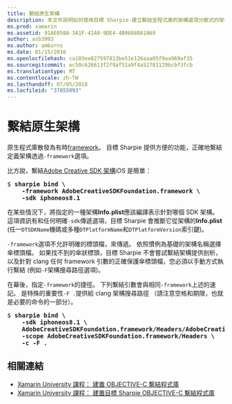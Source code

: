 ```yaml
---
title: 繫結原生架構
description: 本文件說明如何使用目標 Sharpie-建立繫結至程式庫的架構選項分散式的架構。
ms.prod: xamarin
ms.assetid: 91AE058A-3A1F-41A9-9DE4-4B96880A1869
author: asb3993
ms.author: amburns
ms.date: 01/15/2016
ms.openlocfilehash: ca103ee027597813be51e126aaa05f9aa969af35
ms.sourcegitcommit: ec50c626613f2f9af51a9f4a52781129bcbf3fcb
ms.translationtype: MT
ms.contentlocale: zh-TW
ms.lasthandoff: 07/05/2018
ms.locfileid: "37855093"
---
```

# <a name="binding-native-frameworks"></a>繫結原生架構

原生程式庫散發為有時[framework](https://developer.apple.com/library/mac/documentation/MacOSX/Conceptual/BPFrameworks/Concepts/WhatAreFrameworks.html)。 目標 Sharpie 提供方便的功能，正確地繫結定義架構透過`-framework`選項。

比方說，繫結[Adobe Creative SDK 架構](https://creativesdk.adobe.com/downloads.html)iOS 是簡單：

<pre>$ <b>sharpie bind \
    -framework AdobeCreativeSDKFoundation.framework \
    -sdk iphoneos8.1</b></pre>

在某些情況下，將指定的一種架構**Info.plist**應該編譯表示針對哪個 SDK 架構。 這項資訊有和任何明確`-sdk`傳遞選項，目標 Sharpie 會推斷它從架構的**Info.plist** (任一`DTSDKName`機碼或多種`DTPlatformName`和`DTPlatformVersion`索引鍵)。

`-framework`選項不允許明確的標頭檔，來傳遞。 依照慣例為基礎的架構名稱選擇傘標頭檔。 如果找不到的傘狀標頭，目標 Sharpie 不會嘗試繫結架構提供剖析，以及針對 clang 任何 framework 引數的正確保護傘標頭檔，您必須以手動方式執行繫結 (例如`-F`架構搜尋路徑選項)。

在幕後，指定`-framework`的捷徑。 下列繫結引數會與相同`-framework`上述的速記。
是特殊的重要性`-F .`提供給 clang 架構搜尋路徑 （請注意空格和期限，也就是必要的命令的一部分）。

<pre>$ <b>sharpie bind \
    -sdk iphoneos8.1 \
    AdobeCreativeSDKFoundation.framework/Headers/AdobeCreativeSDKFoundation.h \
    -scope AdobeCreativeSDKFoundation.framework/Headers \
    -c -F .</b></pre>

## <a name="related-links"></a>相關連結

- [Xamarin University 課程： 建置 OBJECTIVE-C 繫結程式庫](https://university.xamarin.com/classes/track/all#building-an-objective-c-bindings-library)
- [Xamarin University 課程： 建置目標 Sharpie OBJECTIVE-C 繫結程式庫](https://university.xamarin.com/classes/track/all#build-an-objective-c-bindings-library-with-objective-sharpie)

